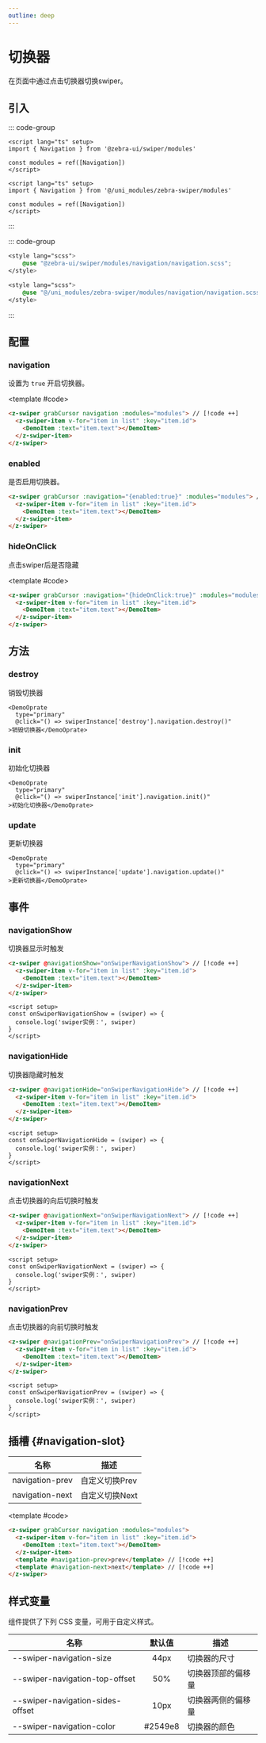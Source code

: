 ```yaml
---
outline: deep
---
```


# 切换器

在页面中通过点击切换器切换swiper。

<script setup>
  import {
   ref
  } from 'vue';
  import {
  Navigation
} from '@zebra-ui/swiper/modules'

  const list = ref(Array.from({
   length: 5
  }).map((item, index) => {

    return {
     text: `Slide ${index + 1}` ,
     id: index + 1
    }

   }
  ))
  const modules = ref([Navigation])

  const swiperInstance = ref({})

  const onSwiper = (swiper, name)=>{
    swiperInstance.value[name] = swiper;
  }
</script>

<style lang="scss">
    @use "@zebra-ui/swiper/modules/navigation/navigation.scss";
</style>

## 引入

<!--@include: ./../.vitepress/mixins/modulesTip.md-->
::: code-group

```vue [npm]
<script lang="ts" setup>
import { Navigation } from '@zebra-ui/swiper/modules'

const modules = ref([Navigation])
</script>
```

```vue [uni_modules]
<script lang="ts" setup>
import { Navigation } from '@/uni_modules/zebra-swiper/modules'

const modules = ref([Navigation])
</script>
```

:::

::: code-group

```css [npm]
<style lang="scss">
    @use "@zebra-ui/swiper/modules/navigation/navigation.scss";
</style>
```

```css [uni_modules]
<style lang="scss">
    @use "@/uni_modules/zebra-swiper/modules/navigation/navigation.scss";
</style>
```

:::

## 配置

### navigation

设置为 `true` 开启切换器。

<ComponentInfo type="Boolean, Object" value="false"></ComponentInfo>

<DemoBlock expanded>
<z-swiper grabCursor navigation :modules="modules">
  <z-swiper-item v-for="item in list" :key="item.id">
    <DemoItem :text="item.text"></DemoItem>
  </z-swiper-item>
</z-swiper>

<template #code>

```html
<z-swiper grabCursor navigation :modules="modules"> // [!code ++]
  <z-swiper-item v-for="item in list" :key="item.id">
    <DemoItem :text="item.text"></DemoItem>
  </z-swiper-item>
</z-swiper>
```

  </template>

</DemoBlock>

### enabled

是否启用切换器。

```html
<z-swiper grabCursor :navigation="{enabled:true}" :modules="modules"> // [!code ++]
  <z-swiper-item v-for="item in list" :key="item.id">
    <DemoItem :text="item.text"></DemoItem>
  </z-swiper-item>
</z-swiper>
```

### hideOnClick

点击swiper后是否隐藏

<ComponentInfo type="boolean" value="false"></ComponentInfo>

<DemoBlock expanded>
<z-swiper grabCursor :navigation="{hideOnClick:true}" :modules="modules">
  <z-swiper-item v-for="item in list" :key="item.id">
    <DemoItem :text="item.text"></DemoItem>
  </z-swiper-item>
</z-swiper>

<template #code>

```html
<z-swiper grabCursor :navigation="{hideOnClick:true}" :modules="modules"> // [!code ++]
  <z-swiper-item v-for="item in list" :key="item.id">
    <DemoItem :text="item.text"></DemoItem>
  </z-swiper-item>
</z-swiper>
```

  </template>

</DemoBlock>

## 方法

### destroy

销毁切换器

```vue
<DemoOprate
  type="primary"
  @click="() => swiperInstance['destroy'].navigation.destroy()"
>销毁切换器</DemoOprate>
```

### init

初始化切换器

```vue
<DemoOprate
  type="primary"
  @click="() => swiperInstance['init'].navigation.init()"
>初始化切换器</DemoOprate>
```

### update

更新切换器

```vue
<DemoOprate
  type="primary"
  @click="() => swiperInstance['update'].navigation.update()"
>更新切换器</DemoOprate>
```

## 事件

### navigationShow

切换器显示时触发

```html
<z-swiper @navigationShow="onSwiperNavigationShow"> // [!code ++]
  <z-swiper-item v-for="item in list" :key="item.id">
    <DemoItem :text="item.text"></DemoItem>
  </z-swiper-item>
</z-swiper>
```

```vue
<script setup>
const onSwiperNavigationShow = (swiper) => {
  console.log('swiper实例：', swiper)
}
</script>
```

### navigationHide

切换器隐藏时触发

```html
<z-swiper @navigationHide="onSwiperNavigationHide"> // [!code ++]
  <z-swiper-item v-for="item in list" :key="item.id">
    <DemoItem :text="item.text"></DemoItem>
  </z-swiper-item>
</z-swiper>
```

```vue
<script setup>
const onSwiperNavigationHide = (swiper) => {
  console.log('swiper实例：', swiper)
}
</script>
```

### navigationNext

点击切换器的向后切换时触发

```html
<z-swiper @navigationNext="onSwiperNavigationNext"> // [!code ++]
  <z-swiper-item v-for="item in list" :key="item.id">
    <DemoItem :text="item.text"></DemoItem>
  </z-swiper-item>
</z-swiper>
```

```vue
<script setup>
const onSwiperNavigationNext = (swiper) => {
  console.log('swiper实例：', swiper)
}
</script>
```

### navigationPrev

点击切换器的向前切换时触发

```html
<z-swiper @navigationPrev="onSwiperNavigationPrev"> // [!code ++]
  <z-swiper-item v-for="item in list" :key="item.id">
    <DemoItem :text="item.text"></DemoItem>
  </z-swiper-item>
</z-swiper>
```

```vue
<script setup>
const onSwiperNavigationPrev = (swiper) => {
  console.log('swiper实例：', swiper)
}
</script>
```

## 插槽 {#navigation-slot}

| 名称                   | 描述         |
|------------------------|--------------|
| navigation-prev        | 自定义切换Prev   |
| navigation-next        | 自定义切换Next   |

<DemoBlock expanded>
<z-swiper grabCursor navigation :modules="modules">
  <z-swiper-item v-for="item in list" :key="item.id">
    <DemoItem :text="item.text"></DemoItem>
  </z-swiper-item>
  <template #navigation-prev>prev</template>
  <template #navigation-next>next</template>
</z-swiper>

<template #code>

```html
<z-swiper grabCursor navigation :modules="modules">
  <z-swiper-item v-for="item in list" :key="item.id">
    <DemoItem :text="item.text"></DemoItem>
  </z-swiper-item>
  <template #navigation-prev>prev</template> // [!code ++]
  <template #navigation-next>next</template> // [!code ++]
</z-swiper>
```

  </template>

</DemoBlock>

## 样式变量

组件提供了下列 CSS 变量，可用于自定义样式。

| 名称                             | 默认值  | 描述               |
| -------------------------------- | :-----: | ------------------ |
| --swiper-navigation-size         |  44px   | 切换器的尺寸       |
| --swiper-navigation-top-offset   |   50%   | 切换器顶部的偏移量 |
| --swiper-navigation-sides-offset |  10px   | 切换器两侧的偏移量 |
| --swiper-navigation-color        | #2549e8 | 切换器的颜色       |
